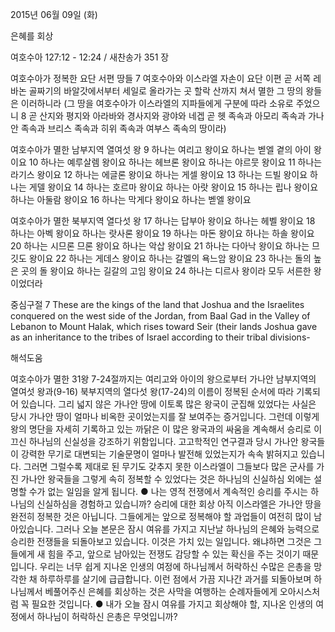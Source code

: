 2015년 06월 09일 (화)

은혜를 회상



여호수아 127:12 - 12:24 / 새찬송가 351 장


여호수아가 정복한 요단 서편 땅들
7 여호수아와 이스라엘 자손이 요단 이편 곧 서쪽 레바논 골짜기의 바알갓에서부터 세일로 올라가는 곳 할락 산까지 쳐서 멸한 그 땅의 왕들은 이러하니라 (그 땅을 여호수아가 이스라엘의 지파들에게 구분에 따라 소유로 주었으니 8 곧 산지와 평지와 아라바와 경사지와 광야와 네겝 곧 헷 족속과 아모리 족속과 가나안 족속과 브리스 족속과 히위 족속과 여부스 족속의 땅이라) 

여호수아가 멸한 남부지역 열여섯 왕
9 하나는 여리고 왕이요 하나는 벧엘 곁의 아이 왕이요 10 하나는 예루살렘 왕이요 하나는 헤브론 왕이요 하나는 야르뭇 왕이요 11 하나는 라기스 왕이요 12 하나는 에글론 왕이요 하나는 게셀 왕이요 13 하나는 드빌 왕이요 하나는 게델 왕이요 14 하나는 호르마 왕이요 하나는 아랏 왕이요 15 하나는 립나 왕이요 하나는 아둘람 왕이요 16 하나는 막게다 왕이요 하나는 벧엘 왕이요 

여호수아가 멸한 북부지역 열다섯 왕
17 하나는 답부아 왕이요 하나는 헤벨 왕이요 18 하나는 아벡 왕이요 하나는 랏사론 왕이요 19 하나는 마돈 왕이요 하나는 하솔 왕이요 20 하나는 시므론 므론 왕이요 하나는 악삽 왕이요 21 하나는 다아낙 왕이요 하나는 므깃도 왕이요 22 하나는 게데스 왕이요 하나는 갈멜의 욕느암 왕이요 23 하나는 돌의 높은 곳의 돌 왕이요 하나는 길갈의 고임 왕이요 24 하나는 디르사 왕이라 모두 서른한 왕이었더라 

중심구절 7 These are the kings of the land that Joshua and the Israelites conquered on the west side of the Jordan, from Baal Gad in the Valley of Lebanon to Mount Halak, which rises toward Seir (their lands Joshua gave as an inheritance to the tribes of Israel according to their tribal divisions-

해석도움





여호수아가 멸한 31왕
7-24절까지는 여리고와 아이의 왕으로부터 가나안 남부지역의 열여섯 왕과(9-16) 북부지역의 열다섯 왕(17-24)의 이름이 정복된 순서에 따라 기록되어 있습니다. 그리 넓지 않은 가나안 땅에 이토록 많은 왕국이 군집해 있었다는 사실은 당시 가나안 땅이 얼마나 비옥한 곳이었는지를 잘 보여주는 증거입니다. 그런데 이렇게 왕의 명단을 자세히 기록하고 있는 까닭은 이 많은 왕국과의 싸움을 계속해서 승리로 이끄신 하나님의 신실성을 강조하기 위함입니다. 고고학적인 연구결과 당시 가나안 왕국들이 강력한 무기로 대변되는 기술문명이 얼마나 발전해 있었는지가 속속 밝혀지고 있습니다. 그러면 그럴수록 제대로 된 무기도 갖추지 못한 이스라엘이 그들보다 많은 군사를 가진 가나안 왕국들을 그렇게 속히 정복할 수 있었다는 것은 하나님의 신실하심 외에는 설명할 수가 없는 일임을 알게 됩니다. 
●  나는 영적 전쟁에서 계속적인 승리를 주시는 하나님의 신실하심을 경험하고 있습니까? 
승리에 대한 회상
아직 이스라엘은 가나안 땅을 완전히 정복한 것은 아닙니다. 그들에게는 앞으로 정복해야 할 과업들이 여전히 많이 남아있습니다. 그러나 오늘 본문은 잠시 여유를 가지고 지난날 하나님의 은혜와 능력으로 승리한 전쟁들을 되돌아보고 있습니다. 이것은 가치 있는 일입니다. 왜냐하면 그것은 그들에게 새 힘을 주고, 앞으로 남아있는 전쟁도 감당할 수 있는 확신을 주는 것이기 때문입니다. 우리는 너무 쉽게 지나온 인생의 여정에 하나님께서 허락하신 수많은 은총을 망각한 채 하루하루를 살기에 급급합니다. 이런 점에서 가끔 지나간 과거를 되돌아보며 하나님께서 베풀어주신 은혜를 회상하는 것은 사막을 여행하는 순례자들에게 오아시스처럼 꼭 필요한 것입니다.
●  내가 오늘 잠시 여유를 가지고 회상해야 할, 지나온 인생의 여정에서 하나님이 허락하신 은총은 무엇입니까?